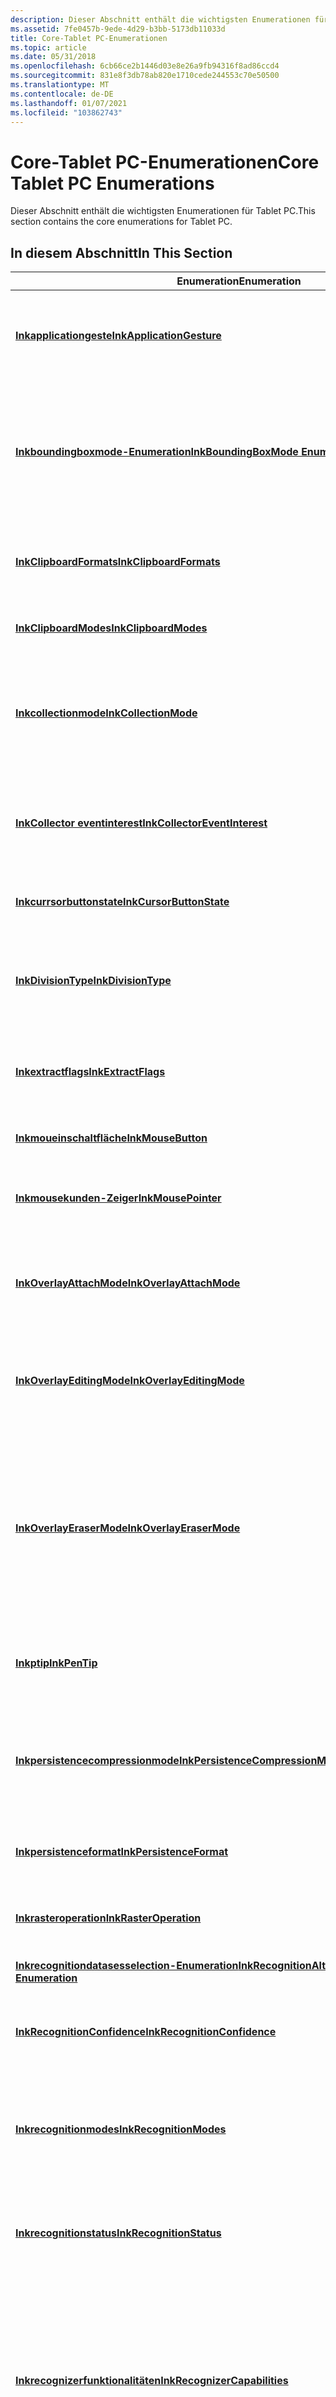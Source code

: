 ```yaml
---
description: Dieser Abschnitt enthält die wichtigsten Enumerationen für Tablet PC.
ms.assetid: 7fe0457b-9ede-4d29-b3bb-5173db11033d
title: Core-Tablet PC-Enumerationen
ms.topic: article
ms.date: 05/31/2018
ms.openlocfilehash: 6cb66ce2b1446d03e8e26a9fb94316f8ad86ccd4
ms.sourcegitcommit: 831e8f3db78ab820e1710cede244553c70e50500
ms.translationtype: MT
ms.contentlocale: de-DE
ms.lasthandoff: 01/07/2021
ms.locfileid: "103862743"
---
```

# <a name="core-tablet-pc-enumerations"></a><span data-ttu-id="77748-103">Core-Tablet PC-Enumerationen</span><span class="sxs-lookup"><span data-stu-id="77748-103">Core Tablet PC Enumerations</span></span>

<span data-ttu-id="77748-104">Dieser Abschnitt enthält die wichtigsten Enumerationen für Tablet PC.</span><span class="sxs-lookup"><span data-stu-id="77748-104">This section contains the core enumerations for Tablet PC.</span></span>

## <a name="in-this-section"></a><span data-ttu-id="77748-105">In diesem Abschnitt</span><span class="sxs-lookup"><span data-stu-id="77748-105">In This Section</span></span>



| <span data-ttu-id="77748-106">Enumeration</span><span class="sxs-lookup"><span data-stu-id="77748-106">Enumeration</span></span>                                                                                  | <span data-ttu-id="77748-107">Beschreibung</span><span class="sxs-lookup"><span data-stu-id="77748-107">Description</span></span>                                                                                                                                                                                                                                                                               |
|----------------------------------------------------------------------------------------------|-------------------------------------------------------------------------------------------------------------------------------------------------------------------------------------------------------------------------------------------------------------------------------------------|
| [<span data-ttu-id="77748-108">**Inkapplicationgeste**</span><span class="sxs-lookup"><span data-stu-id="77748-108">**InkApplicationGesture**</span></span>](/windows/desktop/api/msinkaut/ne-msinkaut-inkapplicationgesture)                                       | <span data-ttu-id="77748-109">Gibt das Interesse an einer Reihe von anwendungsspezifischen Gesten an.</span><span class="sxs-lookup"><span data-stu-id="77748-109">Specifies the interest in a set of application-specific gesture.</span></span><br/>                                                                                                                                                                                                               |
| [<span data-ttu-id="77748-110">**Inkboundingboxmode-Enumeration**</span><span class="sxs-lookup"><span data-stu-id="77748-110">**InkBoundingBoxMode Enumeration**</span></span>](/windows/desktop/api/msinkaut/ne-msinkaut-inkboundingboxmode)                                 | <span data-ttu-id="77748-111">Gibt an, welche Merkmale eines Strichs (z. b. Zeichnungs Attribute) zum Berechnen des umgebenden Felds der frei Hand Eingabe verwendet werden.</span><span class="sxs-lookup"><span data-stu-id="77748-111">Specifies which characteristics of a stroke, such as drawing attributes, are used to calculate the bounding box of the ink.</span></span><br/>                                                                                                                                                    |
| [<span data-ttu-id="77748-112">**InkClipboardFormats**</span><span class="sxs-lookup"><span data-stu-id="77748-112">**InkClipboardFormats**</span></span>](/windows/desktop/api/msinkaut/ne-msinkaut-inkclipboardformats)                                           | <span data-ttu-id="77748-113">Gibt das Format von frei Hand Eingaben an, das in der Zwischenablage gespeichert ist.</span><span class="sxs-lookup"><span data-stu-id="77748-113">Specifies the format of ink that is stored on the Clipboard.</span></span><br/>                                                                                                                                                                                                                   |
| [<span data-ttu-id="77748-114">**InkClipboardModes**</span><span class="sxs-lookup"><span data-stu-id="77748-114">**InkClipboardModes**</span></span>](/windows/desktop/api/msinkaut/ne-msinkaut-inkclipboardmodes)                                               | <span data-ttu-id="77748-115">Gibt die Kopier Optionen der Zwischenablage an.</span><span class="sxs-lookup"><span data-stu-id="77748-115">Specifies the copy options of the Clipboard.</span></span><br/>                                                                                                                                                                                                                                   |
| [<span data-ttu-id="77748-116">**Inkcollectionmode**</span><span class="sxs-lookup"><span data-stu-id="77748-116">**InkCollectionMode**</span></span>](/windows/desktop/api/msinkaut/ne-msinkaut-inkcollectionmode)                                               | <span data-ttu-id="77748-117">Bestimmt, ob Freihand-, Gesten-oder frei Hand Eingaben und Gesten beim Schreiben des Benutzers erkannt werden.</span><span class="sxs-lookup"><span data-stu-id="77748-117">Determines whether ink, gestures, or ink and gestures are recognized as the user writes.</span></span><br/>                                                                                                                                                                                       |
| [<span data-ttu-id="77748-118">**InkCollector eventinterest**</span><span class="sxs-lookup"><span data-stu-id="77748-118">**InkCollectorEventInterest**</span></span>](/windows/desktop/api/msinkaut/ne-msinkaut-inkcollectoreventinterest)                               | <span data-ttu-id="77748-119">Gibt an, ob ein Ereignis in einem frei Hand Sammler aufgetreten ist, und falls ja, welches Ereignis ausgelöst wurde.</span><span class="sxs-lookup"><span data-stu-id="77748-119">Specifies whether an event occurred on an ink collector and, if so, which event fired.</span></span><br/>                                                                                                                                                                                         |
| [<span data-ttu-id="77748-120">**Inkcurrsorbuttonstate**</span><span class="sxs-lookup"><span data-stu-id="77748-120">**InkCursorButtonState**</span></span>](/windows/desktop/api/msinkaut/ne-msinkaut-inkcursorbuttonstate)                                         | <span data-ttu-id="77748-121">Gibt den Zustand einer Cursor Schaltfläche an.</span><span class="sxs-lookup"><span data-stu-id="77748-121">Specifies the state of a cursor button.</span></span><br/>                                                                                                                                                                                                                                        |
| [<span data-ttu-id="77748-122">**InkDivisionType**</span><span class="sxs-lookup"><span data-stu-id="77748-122">**InkDivisionType**</span></span>](/windows/win32/api/msinkaut15/ne-msinkaut15-inkdivisiontype)                                                   | <span data-ttu-id="77748-123">Definiert Werte für die strukturellen Typen innerhalb des [**iinkdivisionresult**](/windows/desktop/api/msinkaut15/nn-msinkaut15-iinkdivisionresult) -Objekts.</span><span class="sxs-lookup"><span data-stu-id="77748-123">Defines values for the structural types within the [**IInkDivisionResult**](/windows/desktop/api/msinkaut15/nn-msinkaut15-iinkdivisionresult) object.</span></span><br/>                                                                                                                                                                    |
| [<span data-ttu-id="77748-124">**Inkextractflags**</span><span class="sxs-lookup"><span data-stu-id="77748-124">**InkExtractFlags**</span></span>](/windows/desktop/api/msinkaut/ne-msinkaut-inkextractflags)                                                   | <span data-ttu-id="77748-125">Gibt an, welcher Teil eines Strichs aus einem [**InkDisp**](inkdisp-class.md) -Objekt entfernt werden soll.</span><span class="sxs-lookup"><span data-stu-id="77748-125">Specifies what part of a stroke to remove from an [**InkDisp**](inkdisp-class.md) object.</span></span><br/>                                                                                                                                                                                     |
| [<span data-ttu-id="77748-126">**Inkmoueinschaltfläche**</span><span class="sxs-lookup"><span data-stu-id="77748-126">**InkMouseButton**</span></span>](/windows/desktop/api/msinkaut/ne-msinkaut-inkmousebutton)                                                     | <span data-ttu-id="77748-127">Gibt an, welche Maustaste gedrückt wurde.</span><span class="sxs-lookup"><span data-stu-id="77748-127">Specifies which mouse button was pressed.</span></span><br/>                                                                                                                                                                                                                                      |
| [<span data-ttu-id="77748-128">**Inkmousekunden-Zeiger**</span><span class="sxs-lookup"><span data-stu-id="77748-128">**InkMousePointer**</span></span>](/windows/desktop/api/msinkaut/ne-msinkaut-inkmousepointer)                                                   | <span data-ttu-id="77748-129">Gibt den Typ des Mauszeigers an, der angezeigt werden soll.</span><span class="sxs-lookup"><span data-stu-id="77748-129">Specifies the type of mouse pointer to appear.</span></span><br/>                                                                                                                                                                                                                                 |
| [<span data-ttu-id="77748-130">**InkOverlayAttachMode**</span><span class="sxs-lookup"><span data-stu-id="77748-130">**InkOverlayAttachMode**</span></span>](/windows/desktop/api/msinkaut/ne-msinkaut-inkoverlayattachmode)                                         | <span data-ttu-id="77748-131">Gibt an, wo das neue [**InkOverlay**](inkoverlay-class.md) -Objekt hinter oder vor der aktiven Ebene angefügt werden soll.</span><span class="sxs-lookup"><span data-stu-id="77748-131">Specifies where to attach the new [**InkOverlay**](inkoverlay-class.md) object, behind or in front of the active layer.</span></span><br/>                                                                                                                                                       |
| [<span data-ttu-id="77748-132">**InkOverlayEditingMode**</span><span class="sxs-lookup"><span data-stu-id="77748-132">**InkOverlayEditingMode**</span></span>](/windows/desktop/api/msinkaut/ne-msinkaut-inkoverlayeditingmode)                                       | <span data-ttu-id="77748-133">Gibt den Verhaltens Modus des [**InkOverlay**](inkoverlay-class.md) -Objekts und des [InkPicture](inkpicture-control-reference.md) -Steuer Elements an.</span><span class="sxs-lookup"><span data-stu-id="77748-133">Specifies the behavior mode of the [**InkOverlay**](inkoverlay-class.md) object and the [InkPicture](inkpicture-control-reference.md) control.</span></span><br/>                                                                                                                               |
| [<span data-ttu-id="77748-134">**InkOverlayEraserMode**</span><span class="sxs-lookup"><span data-stu-id="77748-134">**InkOverlayEraserMode**</span></span>](/windows/desktop/api/msinkaut/ne-msinkaut-inkoverlayerasermode)                                         | <span data-ttu-id="77748-135">Gibt an, wie frei Hand Eingaben aus dem [**InkOverlay**](inkoverlay-class.md) -Objekt und dem [InkPicture](inkpicture-control-reference.md) -Steuerelement gelöscht werden.</span><span class="sxs-lookup"><span data-stu-id="77748-135">Specifies the way in which ink is erased from the [**InkOverlay**](inkoverlay-class.md) object and the [InkPicture](inkpicture-control-reference.md) control.</span></span><br/> <span data-ttu-id="77748-136">Dieser Modus wird verwendet, wenn [**InkOverlayEditingMode**](/windows/desktop/api/msinkaut/ne-msinkaut-inkoverlayeditingmode) auf Delete festgelegt ist.</span><span class="sxs-lookup"><span data-stu-id="77748-136">This mode is used when the [**InkOverlayEditingMode**](/windows/desktop/api/msinkaut/ne-msinkaut-inkoverlayeditingmode) is set to Delete.</span></span><br/> |
| [<span data-ttu-id="77748-137">**Inkptip**</span><span class="sxs-lookup"><span data-stu-id="77748-137">**InkPenTip**</span></span>](/windows/desktop/api/msinkaut/ne-msinkaut-inkpentip)                                                               | <span data-ttu-id="77748-138">Gibt an, ob die Stift Spitze abgerundet oder rechteckig ist.</span><span class="sxs-lookup"><span data-stu-id="77748-138">Specifies whether the pen tip is round or rectangular.</span></span><br/>                                                                                                                                                                                                                         |
| [<span data-ttu-id="77748-139">**Inkpersistencecompressionmode**</span><span class="sxs-lookup"><span data-stu-id="77748-139">**InkPersistenceCompressionMode**</span></span>](/windows/desktop/api/msinkaut/ne-msinkaut-inkpersistencecompressionmode)                       | <span data-ttu-id="77748-140">Gibt die Komprimierungs Modi an, die verwendet werden, um das [**InkDisp**](inkdisp-class.md) -Objekt in einem serialisierten Format zu speichern.</span><span class="sxs-lookup"><span data-stu-id="77748-140">Specifies the compression modes that are used to save the [**InkDisp**](inkdisp-class.md) object to a serialized format.</span></span><br/>                                                                                                                                                      |
| [<span data-ttu-id="77748-141">**Inkpersistenceformat**</span><span class="sxs-lookup"><span data-stu-id="77748-141">**InkPersistenceFormat**</span></span>](/windows/desktop/api/msinkaut/ne-msinkaut-inkpersistenceformat)                                         | <span data-ttu-id="77748-142">Gibt an, wie frei Hand Eingaben beibehalten werden.</span><span class="sxs-lookup"><span data-stu-id="77748-142">Specifies how ink is persisted.</span></span><br/>                                                                                                                                                                                                                                                |
| [<span data-ttu-id="77748-143">**Inkrasteroperation**</span><span class="sxs-lookup"><span data-stu-id="77748-143">**InkRasterOperation**</span></span>](/windows/desktop/api/msinkaut/ne-msinkaut-inkrasteroperation)                                             | <span data-ttu-id="77748-144">Definiert Werte zum Ausführen von Raster Vorgängen für gezeichnete frei Hand Eingaben.</span><span class="sxs-lookup"><span data-stu-id="77748-144">Defines values for performing raster operations on drawn ink.</span></span><br/>                                                                                                                                                                                                                  |
| [<span data-ttu-id="77748-145">**Inkrecognitiondatasesselection-Enumeration**</span><span class="sxs-lookup"><span data-stu-id="77748-145">**InkRecognitionAlternatesSelection Enumeration**</span></span>](/windows/desktop/api/msinkaut/ne-msinkaut-inkrecognitionalternatesselection)   | <span data-ttu-id="77748-146">Nicht implementiert.</span><span class="sxs-lookup"><span data-stu-id="77748-146">Not implemented.</span></span><br/>                                                                                                                                                                                                                                                               |
| [<span data-ttu-id="77748-147">**InkRecognitionConfidence**</span><span class="sxs-lookup"><span data-stu-id="77748-147">**InkRecognitionConfidence**</span></span>](/windows/desktop/api/msinkaut/ne-msinkaut-inkrecognitionconfidence)                                 | <span data-ttu-id="77748-148">Gibt die Vertrauens Ebene an, die die Erkennung im Erkennungs Ergebnis aufweist.</span><span class="sxs-lookup"><span data-stu-id="77748-148">Indicates the level of confidence that the recognizer has in the recognition result.</span></span><br/>                                                                                                                                                                                           |
| [<span data-ttu-id="77748-149">**Inkrecognitionmodes**</span><span class="sxs-lookup"><span data-stu-id="77748-149">**InkRecognitionModes**</span></span>](/windows/desktop/api/msinkaut/ne-msinkaut-inkrecognitionmodes)                                           | <span data-ttu-id="77748-150">Gibt an, wie der recognzier das frei Handzeichen interpretiert und die Ergebnis Zeichenfolge bestimmt.</span><span class="sxs-lookup"><span data-stu-id="77748-150">Specifies how the recognzier interprets the ink and determines the result string.</span></span><br/>                                                                                                                                                                                              |
| [<span data-ttu-id="77748-151">**Inkrecognitionstatus**</span><span class="sxs-lookup"><span data-stu-id="77748-151">**InkRecognitionStatus**</span></span>](/windows/desktop/api/msinkaut/ne-msinkaut-inkrecognitionstatus)                                         | <span data-ttu-id="77748-152">Gibt an, ob während der Erkennung ein Fehler aufgetreten ist, und falls ja, welcher Fehler aufgetreten ist.</span><span class="sxs-lookup"><span data-stu-id="77748-152">Specifies whether an error occurred during recognition and, if so, which error occurred.</span></span><br/>                                                                                                                                                                                       |
| [<span data-ttu-id="77748-153">**Inkrecognizerfunktionalitäten**</span><span class="sxs-lookup"><span data-stu-id="77748-153">**InkRecognizerCapabilities**</span></span>](/windows/desktop/api/msinkaut/ne-msinkaut-inkrecognizercapabilities)                               | <span data-ttu-id="77748-154">Gibt die Attribute einer Erkennung an.</span><span class="sxs-lookup"><span data-stu-id="77748-154">Specifies the attributes of a recognizer.</span></span> <span data-ttu-id="77748-155">Sie können diese Enumeration auch verwenden, um zu bestimmen, welche Attribute verwendet werden sollen, wenn Sie nach einer installierten Erkennung suchen.</span><span class="sxs-lookup"><span data-stu-id="77748-155">You also use this enumeration to determine which attributes to use when you search for an installed recognizer.</span></span><br/>                                                                                                                      |
| [<span data-ttu-id="77748-156">**Inkrecognizercharakteriautocompletionmode**</span><span class="sxs-lookup"><span data-stu-id="77748-156">**InkRecognizerCharacterAutoCompletionMode**</span></span>](/windows/desktop/api/msinkaut/ne-msinkaut-inkrecognizercharacterautocompletionmode) | <span data-ttu-id="77748-157">Gibt Typen von Zeicheneingabe Modi an.</span><span class="sxs-lookup"><span data-stu-id="77748-157">Specifies types of character input modes.</span></span><br/>                                                                                                                                                                                                                                      |
| [<span data-ttu-id="77748-158">**Inkshiftkeymodifierflags**</span><span class="sxs-lookup"><span data-stu-id="77748-158">**InkShiftKeyModifierFlags**</span></span>](/windows/desktop/api/msinkaut/ne-msinkaut-inkshiftkeymodifierflags)                                 | <span data-ttu-id="77748-159">Gibt an, welche Modifizierertaste gedrückt wurde.</span><span class="sxs-lookup"><span data-stu-id="77748-159">Specifies which modifier key was pressed.</span></span><br/>                                                                                                                                                                                                                                      |
| [<span data-ttu-id="77748-160">**Inksystemgeste**</span><span class="sxs-lookup"><span data-stu-id="77748-160">**InkSystemGesture**</span></span>](/windows/desktop/api/msinkaut/ne-msinkaut-inksystemgesture)                                                 | <span data-ttu-id="77748-161">Gibt das Interesse an einem Satz von betriebssystemspezifischen Gesten an.</span><span class="sxs-lookup"><span data-stu-id="77748-161">Specifies the interest in a set of operating system-specific gestures.</span></span><br/>                                                                                                                                                                                                         |
| [<span data-ttu-id="77748-162">**Itemselectionconstants**</span><span class="sxs-lookup"><span data-stu-id="77748-162">**ItemSelectionConstants**</span></span>](/windows/win32/api/msinkaut/ne-msinkaut-inkselectionconstants)                                     | <span data-ttu-id="77748-163">Gibt an, ob das erste Element oder alle Elemente innerhalb einer Gruppe von Punkten oder Paket Werten verwendet werden.</span><span class="sxs-lookup"><span data-stu-id="77748-163">Specifies whether the first element or all elements within a group of points or packet values are used.</span></span><br/>                                                                                                                                                                        |
| [<span data-ttu-id="77748-164">**PanelType**</span><span class="sxs-lookup"><span data-stu-id="77748-164">**PanelType**</span></span>](/windows/win32/api/peninputpanel/ne-peninputpanel-paneltype)                                                               | <span data-ttu-id="77748-165">Definiert den Typ der Eingabe, die zurzeit im Objekt " [**pinputpanel**](peninputpanel-class.md) " verfügbar ist.</span><span class="sxs-lookup"><span data-stu-id="77748-165">Defines the type of input currently available in the [**PenInputPanel**](peninputpanel-class.md) object.</span></span><br/>                                                                                                                                                                      |
| [<span data-ttu-id="77748-166">**SelectionHitResult**</span><span class="sxs-lookup"><span data-stu-id="77748-166">**SelectionHitResult**</span></span>](/windows/desktop/api/msinkaut/ne-msinkaut-selectionhitresult)                                             | <span data-ttu-id="77748-167">Gibt an, welcher Teil einer Auswahl, falls vorhanden, während eines Treffer Tests getroffen wurde.</span><span class="sxs-lookup"><span data-stu-id="77748-167">Specifies which part of a selection, if any, was hit during a hit test.</span></span><br/>                                                                                                                                                                                                        |
| [<span data-ttu-id="77748-168">**Tablethardwarecapabilitäten**</span><span class="sxs-lookup"><span data-stu-id="77748-168">**TabletHardwareCapabilities**</span></span>](/windows/desktop/api/msinkaut/ne-msinkaut-tablethardwarecapabilities)                             | <span data-ttu-id="77748-169">Gibt die Hardwarefunktionen des Tablet PCs an.</span><span class="sxs-lookup"><span data-stu-id="77748-169">Specifies the hardware capabilities of the Tablet PC.</span></span><br/>                                                                                                                                                                                                                          |
| [<span data-ttu-id="77748-170">**TabletPropertyMetricUnit**</span><span class="sxs-lookup"><span data-stu-id="77748-170">**TabletPropertyMetricUnit**</span></span>](/windows/desktop/api/msinkaut/ne-msinkaut-tabletpropertymetricunit)                                 | <span data-ttu-id="77748-171">Gibt die Maßeinheit einer Eigenschaft an.</span><span class="sxs-lookup"><span data-stu-id="77748-171">Indicates the unit of measurement of a property.</span></span><br/>                                                                                                                                                                                                                               |



 

 

